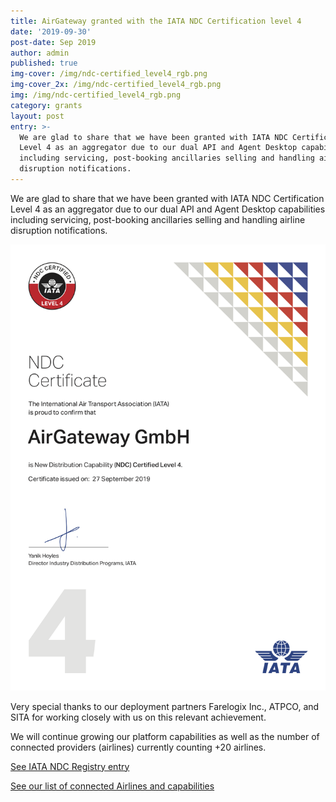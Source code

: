 ```yaml
---
title: AirGateway granted with the IATA NDC Certification level 4
date: '2019-09-30'
post-date: Sep 2019
author: admin
published: true
img-cover: /img/ndc-certified_level4_rgb.png
img-cover_2x: /img/ndc-certified_level4_rgb.png
img: /img/ndc-certified_level4_rgb.png
category: grants
layout: post
entry: >-
  We are glad to share that we have been granted with IATA NDC Certification
  Level 4 as an aggregator due to our dual API and Agent Desktop capabilities
  including servicing, post-booking ancillaries selling and handling airline
  disruption notifications.
---
```

We are glad to share that we have been granted with IATA NDC Certification Level 4 as an aggregator due to our dual API and Agent Desktop capabilities including servicing, post-booking ancillaries selling and handling airline disruption notifications.

![NDC certificate](/img/iata-ndc_certified_airgateway-gmbh-level4-export.png)

Very special thanks to our deployment partners Farelogix Inc., ATPCO, and SITA for working closely with us on this relevant achievement.

We will continue growing our platform capabilities as well as the number of connected providers (airlines) currently counting +20 airlines.

[See IATA NDC Registry entry](https://www.iata.org/whatwedo/airline-distribution/ndc/Pages/company.aspx?c=106)

[See our list of connected Airlines and capabilities](https://dev-guides.airgateway.net/providers/)
